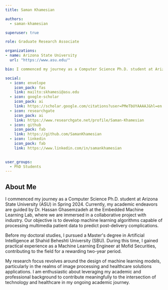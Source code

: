 ```yaml
---
title: Saman Khamesian

authors:
  - saman-khamesian

superuser: true

role: Graduate Research Associate

organizations:
- name: Arizona State University
  url: "https://www.asu.edu/"

bio: I commenced my journey as a Computer Science Ph.D. student at Arizona State University in Spring 2024. Currently, my academic endeavors are guided by Dr. Hassan Ghasemzadeh at the Embedded Machine Learning Lab, where we are immersed in a collaborative project with industry.

social:
  - icon: envelope
    icon_pack: fas
    link: mailto:skhamesi@asu.edu
  - icon: google-scholar
    icon_pack: ai
    link: https://scholar.google.com/citations?user=PMeTbUYAAAAJ&hl=en
  - icon: researchgate
    icon_pack: ai
    link: https://www.researchgate.net/profile/Saman-Khamesian
  - icon: github
    icon_pack: fab
    link: https://github.com/SamanKhamesian
  - icon: linkedin
    icon_pack: fab
    link: https://www.linkedin.com/in/samankhamesian
  

user_groups:
  - PhD Students
---
```

## About Me

I commenced my journey as a Computer Science Ph.D. student at Arizona State University (ASU) in Spring 2024. Currently, my academic endeavors are guided by Dr. Hassan Ghasemzadeh at the Embedded Machine Learning Lab, where we are immersed in a collaborative project with industry. Our objective is to develop machine learning algorithms capable of processing multimedia patient data to predict post-delivery complications.

Before my doctoral studies, I pursued a Master's degree in Artificial Intelligence at Shahid Beheshti University (SBU). During this time, I gained practical experience as a Machine Learning Engineer at Mofid Securities, contributing to the field for a rewarding two-year period.

My research focus revolves around the design of machine learning models, particularly in the realms of image processing and healthcare solutions applications. I am enthusiastic about leveraging my academic and professional background to contribute meaningfully to the intersection of technology and healthcare in my ongoing academic journey.

